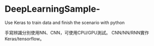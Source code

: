 # DeepLearningSample-
Use Keras  to train data and finish the scenario with python

手寫辨識分別使用NN、CNN，可使用CPU/GPU測試。
CNN/NN/RNN實作Keras/tensorflow。
